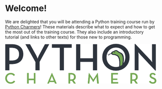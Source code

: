 # Welcome!

We are delighted that you will be attending a Python training course run by
[Python Charmers](https://pythoncharmers.com)! These materials describe what to
expect and how to get the most out of the training course. They also include an
introductory tutorial (and links to other texts) for those new to programming.

![Python Charmers Logo](.gitbook/assets/python_charmers_logo.png)

